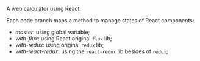 A web calculator using React.

Each code branch maps a method to manage states of React components:

- *master*: using global variable;
- *with-flux*: using React original `flux` lib;
- *with-redux*: using original `redux` lib;
- *with-react-redux*: using the `react-redux` lib besides of `redux`;